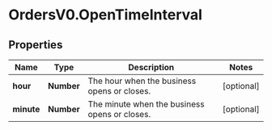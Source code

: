 # OrdersV0.OpenTimeInterval

## Properties
Name | Type | Description | Notes
------------ | ------------- | ------------- | -------------
**hour** | **Number** | The hour when the business opens or closes. | [optional] 
**minute** | **Number** | The minute when the business opens or closes. | [optional] 


